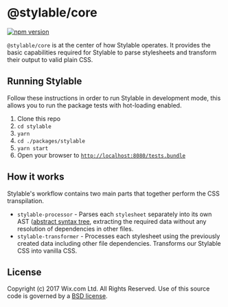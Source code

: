 # @stylable/core

[![npm version](https://img.shields.io/npm/v/@stylable/core.svg)](https://www.npmjs.com/package/stylable/core)

`@stylable/core` is at the center of how Stylable operates. It provides the basic capabilities required for Stylable to parse stylesheets and transform their output to valid plain CSS.

## Running Stylable

Follow these instructions in order to run Stylable in development mode, this allows you to run the package tests with hot-loading enabled.
1. Clone this repo
2. `cd stylable`
3. `yarn`
4. `cd ./packages/stylable`
5. `yarn start`
6. Open your browser to [`http://localhost:8080/tests.bundle`](http://localhost:8080/tests.bundle)

## How it works

Stylable's workflow contains two main parts that together perform the CSS transpilation.

- `stylable-processor` - Parses each `stylesheet` separately into its own AST ([abstract syntax tree](https://en.wikipedia.org/wiki/Abstract_syntax_tree), extracting the required data without any resolution of dependencies in other files.
- `stylable-transformer` - Processes each stylesheet using the previously created data including other file dependencies. Transforms our Stylable CSS into vanilla CSS.

## License
Copyright (c) 2017 Wix.com Ltd. All Rights Reserved. Use of this source code is governed by a [BSD license](./LICENSE).

